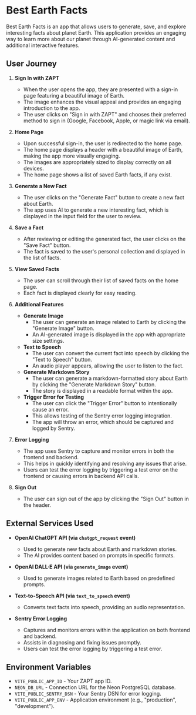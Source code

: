# Best Earth Facts

Best Earth Facts is an app that allows users to generate, save, and explore interesting facts about planet Earth. This application provides an engaging way to learn more about our planet through AI-generated content and additional interactive features.

## User Journey

1. **Sign In with ZAPT**
   - When the user opens the app, they are presented with a sign-in page featuring a beautiful image of Earth.
   - The image enhances the visual appeal and provides an engaging introduction to the app.
   - The user clicks on "Sign in with ZAPT" and chooses their preferred method to sign in (Google, Facebook, Apple, or magic link via email).

2. **Home Page**
   - Upon successful sign-in, the user is redirected to the home page.
   - The home page displays a header with a beautiful image of Earth, making the app more visually engaging.
   - The images are appropriately sized to display correctly on all devices.
   - The home page shows a list of saved Earth facts, if any exist.

3. **Generate a New Fact**
   - The user clicks on the "Generate Fact" button to create a new fact about Earth.
   - The app uses AI to generate a new interesting fact, which is displayed in the input field for the user to review.

4. **Save a Fact**
   - After reviewing or editing the generated fact, the user clicks on the "Save Fact" button.
   - The fact is saved to the user's personal collection and displayed in the list of facts.

5. **View Saved Facts**
   - The user can scroll through their list of saved facts on the home page.
   - Each fact is displayed clearly for easy reading.

6. **Additional Features**
   - **Generate Image**
     - The user can generate an image related to Earth by clicking the "Generate Image" button.
     - An AI-generated image is displayed in the app with appropriate size settings.
   - **Text to Speech**
     - The user can convert the current fact into speech by clicking the "Text to Speech" button.
     - An audio player appears, allowing the user to listen to the fact.
   - **Generate Markdown Story**
     - The user can generate a markdown-formatted story about Earth by clicking the "Generate Markdown Story" button.
     - The story is displayed in a readable format within the app.
   - **Trigger Error for Testing**
     - The user can click the "Trigger Error" button to intentionally cause an error.
     - This allows testing of the Sentry error logging integration.
     - The app will throw an error, which should be captured and logged by Sentry.

7. **Error Logging**
   - The app uses Sentry to capture and monitor errors in both the frontend and backend.
   - This helps in quickly identifying and resolving any issues that arise.
   - Users can test the error logging by triggering a test error on the frontend or causing errors in backend API calls.

8. **Sign Out**
   - The user can sign out of the app by clicking the "Sign Out" button in the header.

## External Services Used

- **OpenAI ChatGPT API (via `chatgpt_request` event)**
  - Used to generate new facts about Earth and markdown stories.
  - The AI provides content based on prompts in specific formats.

- **OpenAI DALL·E API (via `generate_image` event)**
  - Used to generate images related to Earth based on predefined prompts.

- **Text-to-Speech API (via `text_to_speech` event)**
  - Converts text facts into speech, providing an audio representation.

- **Sentry Error Logging**
  - Captures and monitors errors within the application on both frontend and backend.
  - Assists in diagnosing and fixing issues promptly.
  - Users can test the error logging by triggering a test error.

## Environment Variables

- `VITE_PUBLIC_APP_ID` - Your ZAPT app ID.
- `NEON_DB_URL` - Connection URL for the Neon PostgreSQL database.
- `VITE_PUBLIC_SENTRY_DSN` - Your Sentry DSN for error logging.
- `VITE_PUBLIC_APP_ENV` - Application environment (e.g., "production", "development").
